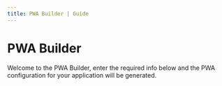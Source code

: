 ```yaml
---
title: PWA Builder | Guide
---
```


# PWA Builder

Welcome to the PWA Builder, enter the required info below and the PWA configuration for your application will be generated.

<PWABuilder />
